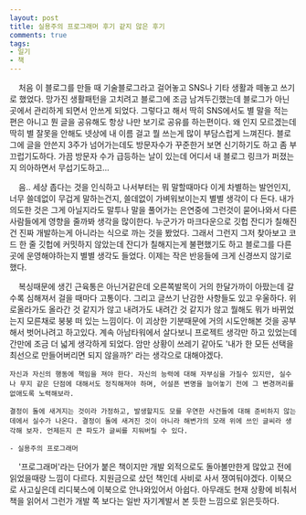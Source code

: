 ```yaml
---
layout: post
title: 실용주의 프로그래머 후기 같지 않은 후기
comments: true
tags:
- 일기
- 책
---
```


&nbsp;&nbsp;&nbsp; 처음 이 블로그를 만들 때 기술블로그라고 걸어놓고 SNS나 기타 생활과 떼놓고 쓰기로 했었다. 망가진 생활패턴을 고치려고 블로그에 조금 남겨두긴했는데 블로그가 아닌 곳에서 관리하게 되면서 안쓰게 되었다. 그렇다고 해서 딱히 SNS에서도 별 말을 적는 편은 아니고 뭔 글을 공유해도 항상 나만 보기로 공유를 하는편이다. 왜 인지 모르겠는데 딱히 별 잘못을 안해도 넷상에 내 이름 걸고 뭘 쓰는게 많이 부담스럽게 느껴진다. 블로그에 글을 안쓴지 3주가 넘어가는데도 방문자수가 꾸준한거 보면 신기하기도 하고 좀 부끄럽기도하다. 가끔 방문자 수가 급등하는 날이 있는데 어디서 내 블로그 링크가 퍼졌는지 의아하면서 무섭기도하고...   

&nbsp;&nbsp;&nbsp; 음.. 세상 좁다는 것을 인식하고 나서부터는 뭐 말할때마다 이게 차별하는 발언인지, 너무 쓸데없이 무겁게 말하는건지, 쓸데없이 가벼워보이는지 별별 생각이 다 든다. 내가 의도한 것은 그게 아닐지라도 말투나 말을 풀어가는 은연중에 그런것이 묻어나와서 다른사람들에게 영향을 줄까봐 생각을 많이한다. 누군가가 마크다운으로 깃헙 잔디가 칠해진건 진짜 개발하는게 아니라는 식으로 까는 것을 봤었다. 그래서 그런지 그저 찾아보고 코드 한 줄 깃헙에 커밋하지 않았는데 잔디가 칠해지는게 불편했기도 하고 블로그를 다른곳에 운영해야하는지 별별 생각도 들었다. 이제는 작은 반응들에 크게 신경쓰지 않기로 했다.

&nbsp;&nbsp;&nbsp; 복싱때문에 생긴 근육통은 아닌거같은데 오른쪽발목이 거의 한달가까이 아팠는데 갈수록 심해져서 걸을 때마다 고통이다. 그리고 글쓰기 난감한 사항들도 있고 우울하다. 위로올라가도 올라간 것 같지가 않고 내려가도 내려간 것 같지가 않고 뭘해도 뭐가 바뀌었는지 모른채로 붕붕 떠 있는 느낌이다. 이 괴상한 기분때문에 거의 시도안해본 것을 공부해서 벗어나려고 하고있다. 계속 아남타워에서 살다보니 프로젝트 생각만 하고 있었는데 간만에 조금 더 넓게 생각하게 되었다. 암만 상황이 쓰레기 같아도 '내가 한 모든 선택을 최선으로 만들어버리면 되지 않을까?' 라는 생각으로 대해야겠다.

``` text
자신과 자신의 행동에 책임을 져야 한다. 자신의 능력에 대해 자부심을 가질수 있지만, 실수나 무지 같은 단점에 대해서도 정직해져야 하며, 어설픈 변명을 늘어놓기 전에 그 변경꺼리를 없애도록 노력해보라.

결정이 돌에 새겨지는 것이라 가정하고, 발생할지도 모를 우연한 사건들에 대해 준비하지 않는 데에서 실수가 나온다. 결정이 돌에 새겨진 것이 아니라 해변가의 모래 위에 쓰인 글씨라 생각해 보자. 언제든지 큰 파도가 글씨를 지워버릴 수 있다.

- 실용주의 프로그래머
```

&nbsp;&nbsp;&nbsp; '프로그래머'라는 단어가 붙은 책이지만 개발 외적으로도 돌아볼만한게 많았고 전에 읽었을때랑 느낌이 다르다. 지원금으로 샀던 책인데 사비로 사서 쟁여둬야겠다. 이북으로 사고싶은데 리디북스에 이북으로 안나와있어서 아쉽다. 아무래도 현재 상황에 비춰서 책을 읽어서 그런가 개발 쪽 보다는 일반 자기계발서 본 듯한 느낌으로 읽은듯하다.
